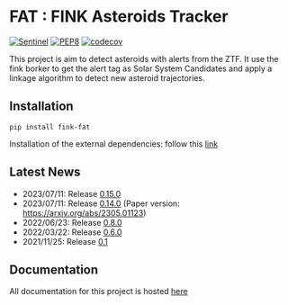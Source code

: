 # FAT : FINK Asteroids Tracker

[![Sentinel](https://github.com/FusRoman/fink-fat/workflows/Sentinel/badge.svg)](https://github.com/FusRoman/Asteroids_and_Associations/actions?query=workflow%3ASentinel)
[![PEP8](https://github.com/FusRoman/fink-fat/workflows/PEP8/badge.svg)](https://github.com/FusRoman/Asteroids_and_Associations/actions?query=workflow%3APEP8)
[![codecov](https://codecov.io/gh/FusRoman/fink-fat/branch/main/graph/badge.svg)](https://app.codecov.io/gh/FusRoman/Asteroids_and_Associations)

This project is aim to detect asteroids with alerts from the ZTF. It use the fink borker to get the alert tag as Solar System Candidates and apply a linkage
algorithm to detect new asteroid trajectories.

## Installation

```console
pip install fink-fat
```

Installation of the external dependencies: follow this [link](https://github.com/FusRoman/fink-fat/wiki/Installation)

## Latest News

* 2023/07/11: Release [0.15.0](https://github.com/FusRoman/fink-fat/releases/tag/v0.15.0)
* 2023/07/11: Release [0.14.0](https://github.com/FusRoman/fink-fat/releases/tag/v0.14.0) (Paper version: https://arxiv.org/abs/2305.01123)
* 2022/06/23: Release [0.8.0](https://github.com/FusRoman/fink-fat/releases/tag/0.8.0_beta)
* 2022/03/22: Release [0.6.0](https://github.com/FusRoman/fink-fat/releases/tag/0.6.0_beta)
* 2021/11/25: Release [0.1](https://github.com/FusRoman/fink-fat/releases/tag/v0.1.0-alpha)

## Documentation

All documentation for this project is hosted [here](https://github.com/FusRoman/fink-fat/wiki)
